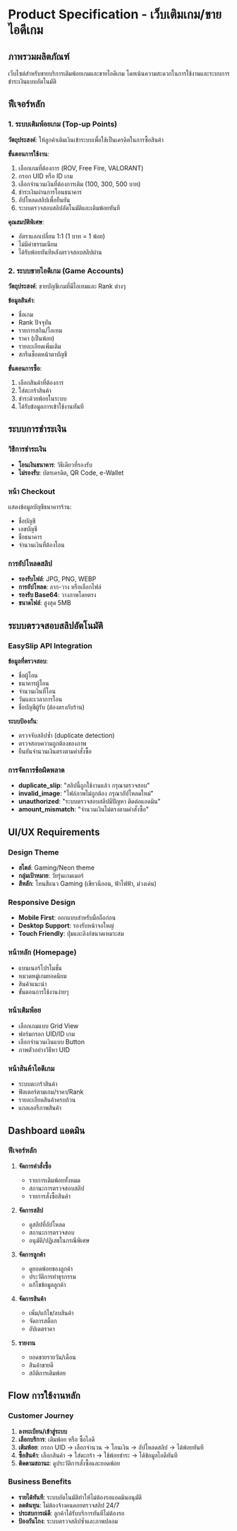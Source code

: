 # Product Specification - เว็บเติมเกม/ขายไอดีเกม

## ภาพรวมผลิตภัณฑ์
เว็บไซต์สำหรับขายบริการเติมพ้อยเกมและขายไอดีเกม โดยเน้นความสะดวกในการใช้งานและระบบการชำระเงินแบบอัตโนมัติ

## ฟีเจอร์หลัก

### 1. ระบบเติมพ้อยเกม (Top-up Points)
**วัตถุประสงค์**: ให้ลูกค้าเติมเงินเข้าระบบเพื่อใช้เป็นเครดิตในการซื้อสินค้า

**ขั้นตอนการใช้งาน**:
1. เลือกเกมที่ต้องการ (ROV, Free Fire, VALORANT)
2. กรอก UID หรือ ID เกม
3. เลือกจำนวนเงินที่ต้องการเติม (100, 300, 500 บาท)
4. ชำระเงินผ่านการโอนธนาคาร
5. อัปโหลดสลิปเพื่อยืนยัน
6. ระบบตรวจสอบสลิปอัตโนมัติและเติมพ้อยทันที

**คุณสมบัติพิเศษ**:
- อัตราแลกเปลี่ยน 1:1 (1 บาท = 1 พ้อย)
- ไม่มีค่าธรรมเนียม
- ได้รับพ้อยทันทีหลังตรวจสอบสลิปผ่าน

### 2. ระบบขายไอดีเกม (Game Accounts)
**วัตถุประสงค์**: ขายบัญชีเกมที่มีไอเทมและ Rank ต่างๆ

**ข้อมูลสินค้า**:
- ชื่อเกม
- Rank ปัจจุบัน
- รายการสกิน/ไอเทม
- ราคา (เป็นพ้อย)
- รายละเอียดเพิ่มเติม
- สกรีนช็อตหน้าตาบัญชี

**ขั้นตอนการซื้อ**:
1. เลือกสินค้าที่ต้องการ
2. ใส่ตะกร้าสินค้า
3. ชำระด้วยพ้อยในระบบ
4. ได้รับข้อมูลการเข้าใช้งานทันที

## ระบบการชำระเงิน

### วิธีการชำระเงิน
- **โอนเงินธนาคาร**: วิธีเดียวที่รองรับ
- **ไม่รองรับ**: บัตรเครดิต, QR Code, e-Wallet

### หน้า Checkout
แสดงข้อมูลบัญชีธนาคารร้าน:
- ชื่อบัญชี
- เลขบัญชี  
- ชื่อธนาคาร
- จำนวนเงินที่ต้องโอน

### การอัปโหลดสลิป
- **รองรับไฟล์**: JPG, PNG, WEBP
- **การอัปโหลด**: ลาก-วาง หรือเลือกไฟล์
- **รองรับ Base64**: วางภาพโดยตรง
- **ขนาดไฟล์**: สูงสุด 5MB

## ระบบตรวจสอบสลิปอัตโนมัติ

### EasySlip API Integration
**ข้อมูลที่ตรวจสอบ**:
- ชื่อผู้โอน
- ธนาคารผู้โอน
- จำนวนเงินที่โอน
- วันและเวลาการโอน
- ชื่อบัญชีผู้รับ (ต้องตรงกับร้าน)

**ระบบป้องกัน**:
- ตรวจจับสลิปซ้ำ (duplicate detection)
- ตรวจสอบความถูกต้องของภาพ
- ยืนยันจำนวนเงินตรงตามคำสั่งซื้อ

### การจัดการข้อผิดพลาด
- **duplicate_slip**: "สลิปนี้ถูกใช้งานแล้ว กรุณาตรวจสอบ"
- **invalid_image**: "ไฟล์ภาพไม่ถูกต้อง กรุณาอัปโหลดใหม่"
- **unauthorized**: "ระบบตรวจสอบสลิปมีปัญหา ติดต่อแอดมิน"
- **amount_mismatch**: "จำนวนเงินไม่ตรงตามคำสั่งซื้อ"

## UI/UX Requirements

### Design Theme
- **สไตล์**: Gaming/Neon theme
- **กลุ่มเป้าหมาย**: วัยรุ่นเกมเมอร์
- **สีหลัก**: โทนสีแนว Gaming (เขียวนีออน, ฟ้าไฟฟ้า, ม่วงเด่น)

### Responsive Design
- **Mobile First**: ออกแบบสำหรับมือถือก่อน
- **Desktop Support**: รองรับหน้าจอใหญ่
- **Touch Friendly**: ปุ่มและลิงก์ขนาดเหมาะสม

### หน้าหลัก (Homepage)
- แบนเนอร์โปรโมชั่น
- หมวดหมู่เกมยอดนิยม
- สินค้าแนะนำ
- ขั้นตอนการใช้งานง่ายๆ

### หน้าเติมพ้อย
- เลือกเกมแบบ Grid View
- ฟอร์มกรอก UID/ID เกม
- เลือกจำนวนเงินแบบ Button
- ภาพตัวอย่างวิธีหา UID

### หน้าสินค้าไอดีเกม
- ระบบตะกร้าสินค้า
- ฟิลเตอร์ตามเกม/ราคา/Rank
- รายละเอียดสินค้าครบถ้วน
- แกลเลอรีภาพสินค้า

## Dashboard แอดมิน

### ฟีเจอร์หลัก
1. **จัดการคำสั่งซื้อ**
   - รายการเติมพ้อยทั้งหมด
   - สถานะการตรวจสอบสลิป
   - รายการสั่งซื้อสินค้า

2. **จัดการสลิป**
   - ดูสลิปที่อัปโหลด
   - สถานะการตรวจสอบ
   - อนุมัติ/ปฏิเสธในกรณีพิเศษ

3. **จัดการลูกค้า**
   - ดูยอดพ้อยของลูกค้า
   - ประวัติการทำธุรกรรม
   - แก้ไขข้อมูลลูกค้า

4. **จัดการสินค้า**
   - เพิ่ม/แก้ไข/ลบสินค้า
   - จัดการสต็อก
   - อัปเดตราคา

5. **รายงาน**
   - ยอดขายรายวัน/เดือน
   - สินค้าขายดี
   - สถิติการเติมพ้อย

## Flow การใช้งานหลัก

### Customer Journey
1. **ลงทะเบียน/เข้าสู่ระบบ**
2. **เลือกบริการ**: เติมพ้อย หรือ ซื้อไอดี
3. **เติมพ้อย**: กรอก UID → เลือกจำนวน → โอนเงิน → อัปโหลดสลิป → ได้พ้อยทันที
4. **ซื้อสินค้า**: เลือกสินค้า → ใส่ตะกร้า → ใช้พ้อยชำระ → ได้ข้อมูลไอดีทันที
5. **ติดตามสถานะ**: ดูประวัติการสั่งซื้อและยอดพ้อย

### Business Benefits
- **รายได้ทันที**: ระบบอัตโนมัติทำให้ไม่ต้องรอแอดมินอนุมัติ
- **ลดต้นทุน**: ไม่ต้องจ้างคนคอยตรวจสลิป 24/7
- **ประสบการณ์ดี**: ลูกค้าได้รับบริการทันทีไม่ต้องรอ
- **ป้องกันโกง**: ระบบตรวจสลิปซ้ำและภาพปลอม 